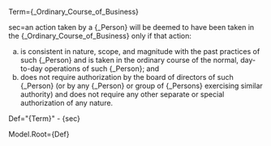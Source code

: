 Term={_Ordinary_Course_of_Business}

sec=an action taken by a {_Person} will be deemed to have been taken in the {_Ordinary_Course_of_Business} only if that action:<ol type="a"><li>is consistent in nature, scope, and magnitude with the past practices of such {_Person} and is taken in the ordinary course of the normal, day-to-day operations of such {_Person}; and<li>does not require authorization by the board of directors of such {_Person} (or by any {_Person} or group of {_Persons} exercising similar authority) and does not require any other separate or special authorization of any nature.</li></ol>

Def="{Term}" - {sec}

Model.Root={Def}
